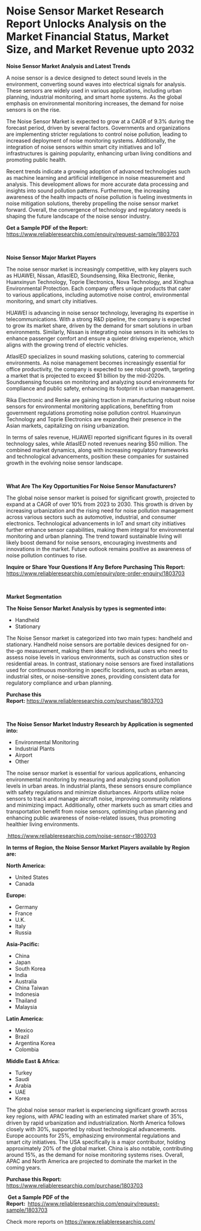 <p><h1>Noise Sensor Market Research Report Unlocks Analysis on the Market Financial Status, Market Size, and Market Revenue upto 2032</h1></p><p><strong>Noise Sensor Market Analysis and Latest Trends</strong></p>
<p><p>A noise sensor is a device designed to detect sound levels in the environment, converting sound waves into electrical signals for analysis. These sensors are widely used in various applications, including urban planning, industrial monitoring, and smart home systems. As the global emphasis on environmental monitoring increases, the demand for noise sensors is on the rise.</p><p>The Noise Sensor Market is expected to grow at a CAGR of 9.3% during the forecast period, driven by several factors. Governments and organizations are implementing stricter regulations to control noise pollution, leading to increased deployment of noise monitoring systems. Additionally, the integration of noise sensors within smart city initiatives and IoT infrastructures is gaining popularity, enhancing urban living conditions and promoting public health.</p><p>Recent trends indicate a growing adoption of advanced technologies such as machine learning and artificial intelligence in noise measurement and analysis. This development allows for more accurate data processing and insights into sound pollution patterns. Furthermore, the increasing awareness of the health impacts of noise pollution is fueling investments in noise mitigation solutions, thereby propelling the noise sensor market forward. Overall, the convergence of technology and regulatory needs is shaping the future landscape of the noise sensor industry.</p></p>
<p><strong>Get a Sample PDF of the Report:&nbsp;</strong> <a href="https://www.reliableresearchiq.com/enquiry/request-sample/1803703?utm_campaign=2171&utm_medium=2&utm_source=Github&utm_content=ia&utm_term=11022025&utm_id=noise-sensor">https://www.reliableresearchiq.com/enquiry/request-sample/1803703</a></p>
<p>&nbsp;</p>
<p><strong>Noise Sensor Major Market Players</strong></p>
<p><p>The noise sensor market is increasingly competitive, with key players such as HUAWEI, Nissan, AtlasIED, Soundsensing, Rika Electronic, Renke, Huanxinyun Technology, Toprie Electronics, Nova Technology, and Xinghua Environmental Protection. Each company offers unique products that cater to various applications, including automotive noise control, environmental monitoring, and smart city initiatives.</p><p>HUAWEI is advancing in noise sensor technology, leveraging its expertise in telecommunications. With a strong R&D pipeline, the company is expected to grow its market share, driven by the demand for smart solutions in urban environments. Similarly, Nissan is integrating noise sensors in its vehicles to enhance passenger comfort and ensure a quieter driving experience, which aligns with the growing trend of electric vehicles.</p><p>AtlasIED specializes in sound masking solutions, catering to commercial environments. As noise management becomes increasingly essential for office productivity, the company is expected to see robust growth, targeting a market that is projected to exceed $1 billion by the mid-2020s. Soundsensing focuses on monitoring and analyzing sound environments for compliance and public safety, enhancing its footprint in urban management.</p><p>Rika Electronic and Renke are gaining traction in manufacturing robust noise sensors for environmental monitoring applications, benefitting from government regulations promoting noise pollution control. Huanxinyun Technology and Toprie Electronics are expanding their presence in the Asian markets, capitalizing on rising urbanization.</p><p>In terms of sales revenue, HUAWEI reported significant figures in its overall technology sales, while AtlasIED noted revenues nearing $50 million. The combined market dynamics, along with increasing regulatory frameworks and technological advancements, position these companies for sustained growth in the evolving noise sensor landscape.</p></p>
<p>&nbsp;</p>
<p><strong>What Are The Key Opportunities For Noise Sensor Manufacturers?</strong></p>
<p><p>The global noise sensor market is poised for significant growth, projected to expand at a CAGR of over 10% from 2023 to 2030. This growth is driven by increasing urbanization and the rising need for noise pollution management across various sectors such as automotive, industrial, and consumer electronics. Technological advancements in IoT and smart city initiatives further enhance sensor capabilities, making them integral for environmental monitoring and urban planning. The trend toward sustainable living will likely boost demand for noise sensors, encouraging investments and innovations in the market. Future outlook remains positive as awareness of noise pollution continues to rise.</p></p>
<p><strong>Inquire or Share Your Questions If Any Before Purchasing This Report:</strong> <a href="https://www.reliableresearchiq.com/enquiry/pre-order-enquiry/1803703?utm_campaign=2171&utm_medium=2&utm_source=Github&utm_content=ia&utm_term=11022025&utm_id=noise-sensor">https://www.reliableresearchiq.com/enquiry/pre-order-enquiry/1803703</a></p>
<p>&nbsp;</p>
<p><strong>Market Segmentation</strong></p>
<p><strong>The Noise Sensor Market Analysis by types is segmented into:</strong></p>
<p><ul><li>Handheld</li><li>Stationary</li></ul></p>
<p><p>The Noise Sensor market is categorized into two main types: handheld and stationary. Handheld noise sensors are portable devices designed for on-the-go measurement, making them ideal for individual users who need to assess noise levels in various environments, such as construction sites or residential areas. In contrast, stationary noise sensors are fixed installations used for continuous monitoring in specific locations, such as urban areas, industrial sites, or noise-sensitive zones, providing consistent data for regulatory compliance and urban planning.</p></p>
<p><strong>Purchase this Report:&nbsp;</strong><a href="https://www.reliableresearchiq.com/purchase/1803703?utm_campaign=2171&utm_medium=2&utm_source=Github&utm_content=ia&utm_term=11022025&utm_id=noise-sensor">https://www.reliableresearchiq.com/purchase/1803703</a></p>
<p>&nbsp;</p>
<p><strong>The Noise Sensor Market Industry Research by Application is segmented into:</strong></p>
<p><ul><li>Environmental Monitoring</li><li>Industrial Plants</li><li>Airport</li><li>Other</li></ul></p>
<p><p>The noise sensor market is essential for various applications, enhancing environmental monitoring by measuring and analyzing sound pollution levels in urban areas. In industrial plants, these sensors ensure compliance with safety regulations and minimize disturbances. Airports utilize noise sensors to track and manage aircraft noise, improving community relations and minimizing impact. Additionally, other markets such as smart cities and transportation benefit from noise sensors, optimizing urban planning and enhancing public awareness of noise-related issues, thus promoting healthier living environments.</p></p>
<p><a href="https://www.reliableresearchiq.com/noise-sensor-r1803703?utm_campaign=2171&utm_medium=2&utm_source=Github&utm_content=ia&utm_term=11022025&utm_id=noise-sensor">&nbsp;https://www.reliableresearchiq.com/noise-sensor-r1803703</a></p>
<p><strong>In terms of Region, the Noise Sensor Market Players available by Region are:</strong></p>
<p>
    <p> <strong> North America: </strong>
        <ul>
            <li>United States</li>
            <li>Canada</li>
        </ul>
        </p> 
    <p> <strong> Europe: </strong>
        <ul>
            <li>Germany</li>
            <li>France</li>
            <li>U.K.</li>
            <li>Italy</li>
            <li>Russia</li>
        </ul>
        </p> 
    <p> <strong> Asia-Pacific: </strong>
        <ul>
            <li>China</li>
            <li>Japan</li>
            <li>South Korea</li>
            <li>India</li>
            <li>Australia</li>
            <li>China Taiwan</li>
            <li>Indonesia</li>
            <li>Thailand</li>
            <li>Malaysia</li>
        </ul>
        </p> 
    <p> <strong> Latin America: </strong>
        <ul>
            <li>Mexico</li>
            <li>Brazil</li>
            <li>Argentina Korea</li>
            <li>Colombia</li>
        </ul>
        </p> 
    <p> <strong> Middle East & Africa: </strong>
        <ul>
            <li>Turkey</li>
            <li>Saudi</li>
            <li>Arabia</li>
            <li>UAE</li>
            <li>Korea</li>
        </ul>
    </p>
    </p>
<p><p>The global noise sensor market is experiencing significant growth across key regions, with APAC leading with an estimated market share of 35%, driven by rapid urbanization and industrialization. North America follows closely with 30%, supported by robust technological advancements. Europe accounts for 25%, emphasizing environmental regulations and smart city initiatives. The USA specifically is a major contributor, holding approximately 20% of the global market. China is also notable, contributing around 15%, as the demand for noise monitoring systems rises. Overall, APAC and North America are projected to dominate the market in the coming years.</p></p>
<p><strong>Purchase this Report: </strong><a href="https://www.reliableresearchiq.com/purchase/1803703?utm_campaign=2171&utm_medium=2&utm_source=Github&utm_content=ia&utm_term=11022025&utm_id=noise-sensor">https://www.reliableresearchiq.com/purchase/1803703</a></p>
<p>&nbsp;<strong>Get a Sample PDF of the Report:&nbsp;&nbsp;</strong><a href="https://www.reliableresearchiq.com/enquiry/request-sample/1803703?utm_campaign=2171&utm_medium=2&utm_source=Github&utm_content=ia&utm_term=11022025&utm_id=noise-sensor">https://www.reliableresearchiq.com/enquiry/request-sample/1803703</a></p>
<p><strong></strong></p>
<p>Check more reports on <a href="https://www.reliableresearchiq.com/?utm_campaign=2171&utm_medium=2&utm_source=Github&utm_content=ia&utm_term=11022025&utm_id=noise-sensor">https://www.reliableresearchiq.com/</a></p>